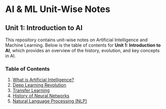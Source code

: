 # AI & ML Unit-Wise Notes

## Unit 1: Introduction to AI

This repository contains unit-wise notes on Artificial Intelligence and Machine Learning. Below is the table of contents for 
**Unit 1: Introduction to AI**, which provides an overview of the history, evolution, and key concepts in AI.

### Table of Contents

1. [What is Artificial Intelligence?](What_is_Artificial_Intelligence.md)
2. [Deep Learning Revolution](#3-deep-learning-revolution)
4. [Transfer Learning](#4-transfer-learning)
5. [History of Neural Networks](#5-history-of-neural-networks)
6. [Natural Language Processing (NLP)](#6-natural-language-processing-nlp)

